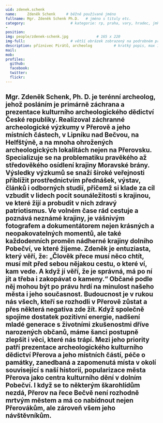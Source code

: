 ```yaml
---
uid: zdenek.schenk
name:     Zdeněk Schenk     # běžně používané jméno
fullname: Mgr. Zdeněk Schenk Ph.D.   # jméno s tituly etc.
category:                     # kategorie: rp, praha, vary, hradec, jmk, senat
- 
position: 
img: people/zdenek-schenk.jpg             # 165 x 220
img-full:                     # větší obrázek zobrazený na podrobném profilu
description: příznivec Pirátů, archeolog          # kratký popis, max 160 znaků
mail:
mob: 
profiles:
  github:
  facebook: 
  twitter:         
  flickr: 
---
```


Mgr. Zdeněk Schenk, Ph. D. je terénní archeolog, jehož posláním je primárně záchrana a prezentace kulturního archeologického dědictví České republiky. Realizoval záchranné archeologické výzkumy v Přerově a jeho místních částech, v Lipníku nad Bečvou, na Helfštýně, a na mnoha ohrožených archeologických lokalitách nejen na Přerovsku. Specializuje se na problematiku pravěkého až středověkého osídlení krajiny Moravské brány. Výsledky výzkumů se snaží široké veřejnosti přiblížit prostřednictvím přednášek, výstav, článků i odborných studií, přičemž si klade za cíl vzbudit v lidech pocit sounáležitosti s krajinou, ve které žijí a probudit v nich zdravý patriotismus.
Ve volném čase rád cestuje a poznává neznámé krajiny, je vášnivým fotografem a dokumentátorem nejen krásných a neopakovatelných momentů, ale také každodenních proměn nádherné krajiny dolního Pobečví, ve které žijeme.
Zdeněk je entuziasta, který věří, že: „Člověk přece musí něco chtít, musí mít před sebou nějakou cestu, o které ví, kam vede. A když jí věří, že je správná, má po ní jít a třeba i zakopávat o kameny.“
Občané podle něj mohou být po právu hrdí na minulost našeho města i jeho současnost. Budoucnost je v rukou nás všech, kteří se rozhodli v Přerově zůstat a přes některá negativa zde žít. Když společně spojíme dostatek pozitivní energie, nadšení mladé generace s životními zkušenostmi dříve narozených občanů, máme šanci postupně zlepšit i věci, které nás trápí.
Mezi jeho priority patří prezentace archeologického kulturního dědictví Přerova a jeho místních částí, péče o památky, zanedbaná a zapomenutá místa v okolí související s naší historií, popularizace města Přerova jako centra kulturního dění v dolním Pobečví.
I když se to některým škarohlídům nezdá, Přerov na řece Bečvě není rozhodně mrtvým městem a má co nabídnout nejen Přerovákům, ale zároveň všem jeho návštěvníkům.
---
